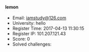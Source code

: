 #### lemon  

* Email: iamstudy@126.com  
* University: hello  
* Register Time: 2017-04-13 11:30:15  
* Register IP: 101.207.121.43  
* Score: 0  
* Solved challenges: 
